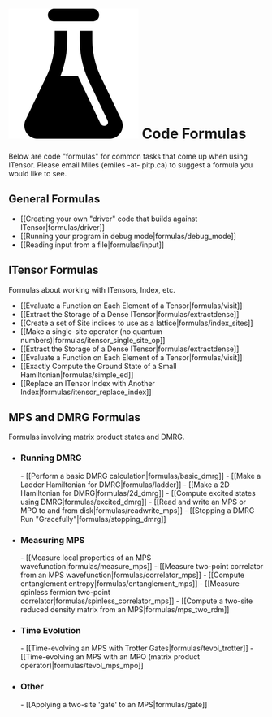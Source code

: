 # <img src="docs/formulas/icon.png" class="largeicon">  Code Formulas #

Below are code "formulas" for common tasks that come up when using ITensor. 
Please email Miles (emiles -at- pitp.ca) to suggest a formula you would
like to see.

## General Formulas 

* [[Creating your own "driver" code that builds against ITensor|formulas/driver]]
* [[Running your program in debug mode|formulas/debug_mode]]
* [[Reading input from a file|formulas/input]]

## ITensor Formulas
Formulas about working with ITensors, Index, etc.

* [[Evaluate a Function on Each Element of a Tensor|formulas/visit]]
* [[Extract the Storage of a Dense ITensor|formulas/extractdense]]
* [[Create a set of Site indices to use as a lattice|formulas/index_sites]]
* [[Make a single-site operator (no quantum numbers)|formulas/itensor_single_site_op]]
* [[Extract the Storage of a Dense ITensor|formulas/extractdense]]
* [[Evaluate a Function on Each Element of a Tensor|formulas/visit]]
* [[Exactly Compute the Ground State of a Small Hamiltonian|formulas/simple_ed]]
* [[Replace an ITensor Index with Another Index|formulas/itensor_replace_index]]

## MPS and DMRG Formulas
Formulas involving matrix product states and DMRG.

* <h3>Running DMRG</h3>
    - [[Perform a basic DMRG calculation|formulas/basic_dmrg]]
    - [[Make a Ladder Hamiltonian for DMRG|formulas/ladder]]
    - [[Make a 2D Hamiltonian for DMRG|formulas/2d_dmrg]]
    - [[Compute excited states using DMRG|formulas/excited_dmrg]]
    - [[Read and write an MPS or MPO to and from disk|formulas/readwrite_mps]]
    - [[Stopping a DMRG Run "Gracefully"|formulas/stopping_dmrg]]

* <h3>Measuring MPS</h3>
    - [[Measure local properties of an MPS wavefunction|formulas/measure_mps]]
    - [[Measure two-point correlator from an MPS wavefunction|formulas/correlator_mps]]
    - [[Compute entanglement entropy|formulas/entanglement_mps]]
    - [[Measure spinless fermion two-point correlator|formulas/spinless_correlator_mps]]
    - [[Compute a two-site reduced density matrix from an MPS|formulas/mps_two_rdm]]

* <h3>Time Evolution</h3>
    - [[Time-evolving an MPS with Trotter Gates|formulas/tevol_trotter]]
    - [[Time-evolving an MPS with an MPO (matrix product operator)|formulas/tevol_mps_mpo]]

* <h3>Other</h3>
    - [[Applying a two-site 'gate' to an MPS|formulas/gate]]
